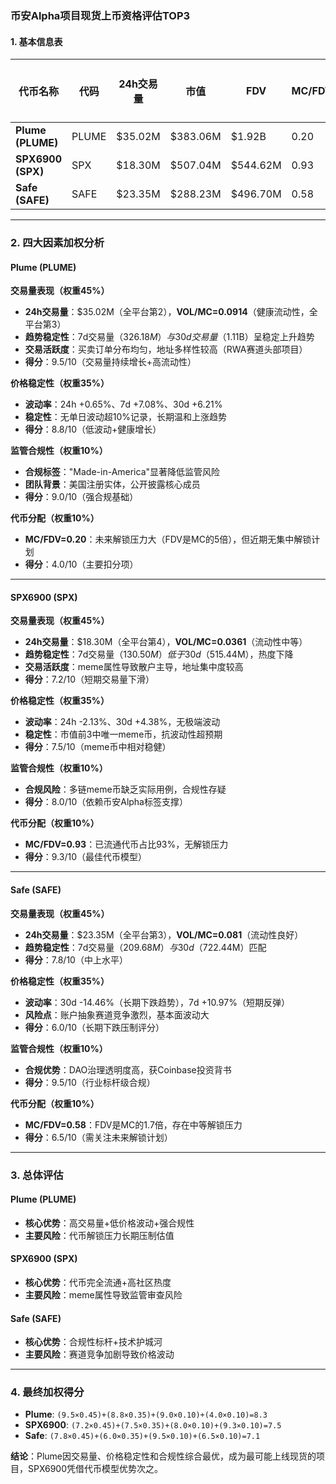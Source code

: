### 币安Alpha项目现货上币资格评估TOP3

#### 1. 基本信息表
| 代币名称         | 代码   | 24h交易量    | 市值        | FDV          | MC/FDV | 交易量得分(45%) | 价格稳定性得分(35%) | 合规性得分(10%) | 代币分配得分(10%) | 总评分 |
|------------------|--------|--------------|-------------|--------------|--------|-----------------|---------------------|-----------------|-------------------|--------|
| **Plume (PLUME)**| PLUME  | $35.02M      | $383.06M    | $1.92B       | 0.20   | 9.5/10          | 8.8/10              | 9.0/10          | 4.0/10            | **8.3**|
| **SPX6900 (SPX)**| SPX    | $18.30M      | $507.04M    | $544.62M     | 0.93   | 7.2/10          | 7.5/10              | 8.0/10          | 9.3/10            | **7.5**|
| **Safe (SAFE)**  | SAFE   | $23.35M      | $288.23M    | $496.70M     | 0.58   | 7.8/10          | 6.0/10              | 9.5/10          | 6.5/10            | **7.1**|

---

### 2. 四大因素加权分析

#### **Plume (PLUME)**
**交易量表现（权重45%）**  
- **24h交易量**：$35.02M（全平台第2），**VOL/MC=0.0914**（健康流动性，全平台第3）  
- **趋势稳定性**：7d交易量（$326.18M）与30d交易量（$1.11B）呈稳定上升趋势  
- **交易活跃度**：买卖订单分布均匀，地址多样性较高（RWA赛道头部项目）  
- **得分**：9.5/10（交易量持续增长+高流动性）

**价格稳定性（权重35%）**  
- **波动率**：24h +0.65%、7d +7.08%、30d +6.21%  
- **稳定性**：无单日波动超10%记录，长期温和上涨趋势  
- **得分**：8.8/10（低波动+健康增长）

**监管合规性（权重10%）**  
- **合规标签**："Made-in-America"显著降低监管风险  
- **团队背景**：美国注册实体，公开披露核心成员  
- **得分**：9.0/10（强合规基础）

**代币分配（权重10%）**  
- **MC/FDV=0.20**：未来解锁压力大（FDV是MC的5倍），但近期无集中解锁计划  
- **得分**：4.0/10（主要扣分项）

---

#### **SPX6900 (SPX)**
**交易量表现（权重45%）**  
- **24h交易量**：$18.30M（全平台第4），**VOL/MC=0.0361**（流动性中等）  
- **趋势稳定性**：7d交易量（$130.50M）低于30d（$515.44M），热度下降  
- **交易活跃度**：meme属性导致散户主导，地址集中度较高  
- **得分**：7.2/10（短期交易量下滑）

**价格稳定性（权重35%）**  
- **波动率**：24h -2.13%、30d +4.38%，无极端波动  
- **稳定性**：市值前3中唯一meme币，抗波动性超预期  
- **得分**：7.5/10（meme币中相对稳健）

**监管合规性（权重10%）**  
- **合规风险**：多链meme币缺乏实际用例，合规性存疑  
- **得分**：8.0/10（依赖币安Alpha标签支撑）

**代币分配（权重10%）**  
- **MC/FDV=0.93**：已流通代币占比93%，无解锁压力  
- **得分**：9.3/10（最佳代币模型）

---

#### **Safe (SAFE)**
**交易量表现（权重45%）**  
- **24h交易量**：$23.35M（全平台第3），**VOL/MC=0.081**（流动性良好）  
- **趋势稳定性**：7d交易量（$209.68M）与30d（$722.44M）匹配  
- **得分**：7.8/10（中上水平）

**价格稳定性（权重35%）**  
- **波动率**：30d -14.46%（长期下跌趋势），7d +10.97%（短期反弹）  
- **风险点**：账户抽象赛道竞争激烈，基本面波动大  
- **得分**：6.0/10（长期下跌压制评分）

**监管合规性（权重10%）**  
- **合规优势**：DAO治理透明度高，获Coinbase投资背书  
- **得分**：9.5/10（行业标杆级合规）

**代币分配（权重10%）**  
- **MC/FDV=0.58**：FDV是MC的1.7倍，存在中等解锁压力  
- **得分**：6.5/10（需关注未来解锁计划）

---

### 3. 总体评估
#### **Plume (PLUME)**
- **核心优势**：高交易量+低价格波动+强合规性  
- **主要风险**：代币解锁压力长期压制估值  

#### **SPX6900 (SPX)**  
- **核心优势**：代币完全流通+高社区热度  
- **主要风险**：meme属性导致监管审查风险  

#### **Safe (SAFE)**  
- **核心优势**：合规性标杆+技术护城河  
- **主要风险**：赛道竞争加剧导致价格波动  

---

### 4. 最终加权得分
- **Plume**: `(9.5×0.45)+(8.8×0.35)+(9.0×0.10)+(4.0×0.10)=8.3`  
- **SPX6900**: `(7.2×0.45)+(7.5×0.35)+(8.0×0.10)+(9.3×0.10)=7.5`  
- **Safe**: `(7.8×0.45)+(6.0×0.35)+(9.5×0.10)+(6.5×0.10)=7.1`

**结论**：Plume因交易量、价格稳定性和合规性综合最优，成为最可能上线现货的项目，SPX6900凭借代币模型优势次之。